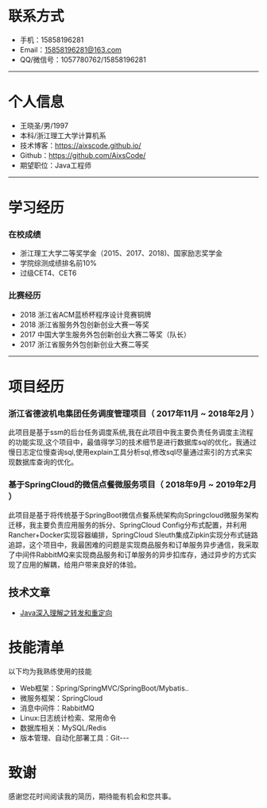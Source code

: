 # 联系方式

- 手机：15858196281 
- Email：15858196281@163.com
- QQ/微信号：1057780762/15858196281
---
# 个人信息
 - 王晓圣/男/1997 
 - 本科/浙江理工大学计算机系 
 - 技术博客：https://aixscode.github.io/ 
 - Github：https://github.com/AixsCode/
 - 期望职位：Java工程师
---
# 学习经历
### 在校成绩
- 浙江理工大学二等奖学金（2015、2017、2018)、国家励志奖学金
- 学院综测成绩排名前10%
- 过级CET4、CET6

### 比赛经历
- 2018 浙江省ACM蓝桥杯程序设计竞赛铜牌
- 2018 浙江省服务外包创新创业大赛一等奖
- 2017 中国大学生服务外包创新创业大赛二等奖（队长）
- 2017 浙江省服务外包创新创业大赛二等奖
---
# 项目经历
### 浙江省德波机电集团任务调度管理项目（ 2017年11月 ~ 2018年2月 ） 
此项目是基于ssm的后台任务调度系统,我在此项目中我主要负责任务调度主流程的功能实现,这个项目中，最值得学习的技术细节是进行数据库sql的优化，我通过慢日志定位慢查询sql,使用explain工具分析sql,修改sql尽量通过索引的方式来实现数据库查询的优化。
### 基于SpringCloud的微信点餐微服务项目（ 2018年9月 ~ 2019年2月 ）
此项目是基于将传统基于SpringBoot微信点餐系统架构向Springcloud微服务架构迁移，我主要负责应用服务的拆分、SpringCloud Config分布式配置，并利用Rancher+Docker实现容器编排，SpringCloud Sleuth集成Zipkin实现分布式链路追踪，这个项目中，我最困难的问题是实现商品服务和订单服务异步通信，我采取了中间件RabbitMQ来实现商品服务和订单服务的异步扣库存，通过异步的方式实现了应用的解耦，给用户带来良好的体验。
## 技术文章
- [Java深入理解之转发和重定向](https://blog.csdn.net/w_x_s_h_h/article/details/78396875)
# 技能清单
以下均为我熟练使用的技能
- Web框架：Spring/SpringMVC/SpringBoot/Mybatis..
- 微服务框架：SpringCloud
- 消息中间件：RabbitMQ
- Linux:日志统计检索、常用命令
- 数据库相关：MySQL/Redis
- 版本管理、自动化部署工具：Git---

# 致谢
感谢您花时间阅读我的简历，期待能有机会和您共事。
